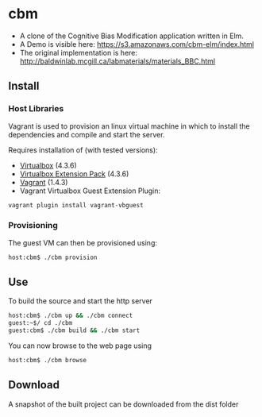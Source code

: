 # cbm

* A clone of the Cognitive Bias Modification application written in Elm. 
* A Demo is visible here: https://s3.amazonaws.com/cbm-elm/index.html
* The original implementation is here: http://baldwinlab.mcgill.ca/labmaterials/materials_BBC.html

## Install

### Host Libraries

Vagrant is used to provision an linux virtual machine in which to install the dependencies and compile and start the server.

Requires installation of (with tested versions):
* [Virtualbox](https://www.virtualbox.org/wiki/Downloads) (4.3.6)
* [Virtualbox Extension Pack](https://www.virtualbox.org/wiki/Downloads) (4.3.6)
* [Vagrant](http://www.vagrantup.com/downloads.html) (1.4.3)
* Vagrant Virtualbox Guest Extension Plugin:

```bash
vagrant plugin install vagrant-vbguest
```

### Provisioning

The guest VM can then be provisioned using:

```bash
host:cbm$ ./cbm provision
```

## Use

To build the source and start the http server

```bash
host:cbm$ ./cbm up && ./cbm connect
guest:~$/ cd ./cbm
guest:cbm$ ./cbm build && ./cbm start
```

You can now browse to the web page using

```bash
host:cbm$ ./cbm browse
```

## Download

A snapshot of the built project can be downloaded from the dist folder
